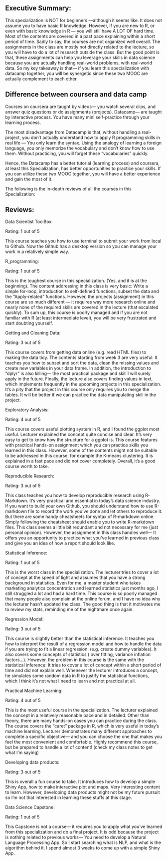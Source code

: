## Executive Summary:

This specialization is NOT for beginners —although it seems like. It does not assume you to have basic R knowledge. However, if you are new to R, or even with basic knowledge in R — you will still have A LOT OF hard time. Most of the contents are covered in a past pace explaining within a short period of time. Sadly to say, the courses are not organized well overall. The assignments in the class are mostly not directly related to the lecture, so you will have to do a lot of research outside the class. But the good point is that, these assignments can help you leverage your skills in data science because you are actually handling real-world problems, with real-world data. So my key takeaway is that— if you learn this specialization with datacamp together, you will be synergetic since these two MOOC are actually complement to each other.


## Difference between coursera and data camp

Courses on coursera are taught by videos— you watch several clips, and answer quiz questions or do assignments (projects). Datacamp— are taught by interactive process. You have many mini self-practice through your learning process.

The most disadvantage from Datacamp is that, without handling a real-project, you don’t actually understand how to apply R programming skills in real life — You only learn the syntax. Using the analogy of learning a foreign language, you only memorize the vocabulary and don’t know how to use them. Without practicing, you will forget these “vocabularies” quickly.

Hence, the Datacamp has a better tutorial (learning process) and coursera, at least this Specialization, has better opportunities to practice your skills. If you can utilize these two MOOC together, you will have a better experience and gain the most of it.

The following is the in-depth reviews of all the courses in this Specialization:

 
## Reviews: 

Data Scientist ToolBox:

Rating: 1 out of 5

This course teaches you how to use terminal to submit your work from local to Github. Now the Github has a desktop version so you can manage your work in a relatively simple way. 

R_programming: 

Rating: 1 out of 5

This is the toughest course in this specialization. (Yes, and it is at the beginning).
The content addressing in this class is very basic: Write a simple for-loop, introduction to self-defined functions, subset the data and the “Apply-related” functions. However, the projects (assignment) in this course are so much different —  it requires way more research online and nearly none of the required skills are covered in the lecture (that escalated quickly). To sum up, this course is poorly managed and if you are not familiar with R (at least intermediate level), you will be very frustrated and start doubting yourself. 

Getting and Cleaning Data:

Rating: 3 out of 5

This course covers from getting data online (e.g. read HTML files) to making the data tidy. The contents starting from week 3 are very useful: It teaches you how to subset and sort the data, clean the missing values and create new variables in your data frame. In addition, the introduction to “dplyr” is also killing— the most practical package and skill I will surely apply in the future. Finally, the lecture also covers finding values in text, which implements frequently in the upcoming projects in this specialization. It’s a pity that the project in this course only requires you to merge the tables. It will be better if we can practice the data manipulating skill in the project.

Exploratory Analysis:

Rating: 4 out of 5

This course covers useful plotting system in R, and I found the ggplot most useful. Lecturer explained the concept quite concise and clear. It’s very easy to get to know how the structure for a ggplot is. This course features with practical hands-on assignment which you can practice skills you learned in this class. However, some of the contents might not be suitable to be addressed in this course, for example the K-means clustering. It is explained in a fast pace and did not cover completely. Overall, it’s a good course worth to take.

Reproducible Research:

Rating:  3 out of 5

This class teaches you how to develop reproducible research using R-Markdown. It’s very practical and essential in today’s data science industry. If you want to build your own Github, you should understand how to use R-markdown file to record the work you’ve done and let others to reproduce it. But there are some handy cheatsheets for syntax of R-markdown online. Simply following the cheatsheet should enable you to write R-markdown files. This class seems a little bit redundant and not necessary for me (just personal opinion). However, the assignment in this class handles well— It offers you an opportunity to practice what you’ve learned in previous class and give you an idea of how a report should look like.

Statistical Inference:

Rating: 1 out of 5

This is the worst class in the specialization. The lecturer tries to cover a lot of concept at the speed of light and assumes that you have a strong background in statistics. Even for me, a master student who takes marketing analytics concentration and learned statistics just months ago, I still struggled a lot and had a hard time. This course is so poorly managed that many people also complain at the online forum, and I have no idea why the lecturer hasn’t updated the class. The good thing is that it motivates me to review my stats, reminding me of the nightmare once again. 

Regression Model:

Rating: 3 out of 5

This course is slightly better than the statistical inference. It teaches you how to interpret the result of a regression model and how to handle the data if you are trying to fit a linear regression. (e.g. create dummy variables). It also covers some concepts of statistics ( over fitting, variance inflation factors…). However, the problem in this course is the same with the statistical inference: It tries to cover a lot of concept within a short period of time and did not explain well. Whenever the lecturer introduces a concept, he simulates some random data in R to justify the statistical functions, which I think it’s not what I need to learn and not practical at all.

Practical Machine Learning:

Rating: 4 out of 5

This is the most useful course in the specialization. The lecturer explained the concept in a relatively reasonable pace and in detailed. Other than theory, there are many hands-on cases you can practice during the class. The course covers the “caret” package in R, which is very useful in today’s machine learning. Lecturer demonstrates many different approaches to complete a specific objective— and you can choose the one that makes you feel the most convenient and comfortable. Highly recommend this course, but be prepared to handle a lot of content! (check my class notes to get what I’m saying)

Developing data products:

Rating: 3 out of 5

This is overall a fun course to take. It introduces how to develop a simple Shiny App, how to make interactive plot and maps. Very interesting content to learn. However, developing data products might not be my future pursuit so I’m not that interested in learning these stuffs at this stage.


Data Science Capstone:

Rating: 1 out of 5

This Capstone is not a course— it requires you to apply what you’ve learned from this specialization and do a final project. It is odd because the project is nothing related to previous works— You need to develop a Natural Language Processing App. So I start searching what is NLP, and what is the algorithm behind it. I spend almost 3 weeks to come up with a simple Shiny App. 
